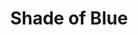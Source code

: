 ---
title: "Shade of Blue"
params:
    id: "shade-of-blue"
    cover: "coming_soon_1000x1000.png"
    phrases:
        - "Asking no questions, hearing no lies"
        - "The feeling in the gut only intensifies"
        - "Asking some questions, feeding on lies"
        - "This shade of blue is gonna break me down"
---